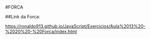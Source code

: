 #FORCA

##Link da Forca:

https://ronaldo913.github.io/JavaScript/Exercicios/Aula%2013%20-%2020%20-%20Forca/index.html
